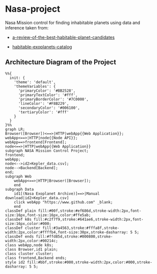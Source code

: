 # Nasa-project
Nasa Mission control for finding inhabitable planets using data and inference taken from:

- [a-review-of-the-best-habitable-planet-candidates](https://www.centauri-dreams.org/2015/01/30/a-review-of-the-best-habitable-planet-candidates/)

- [habitable-exoplanets-catalog](https://phl.upr.edu/projects/habitable-exoplanets-catalog)

## Architecture Diagram of the Project

```mermaid
%%{
  init: {
    'theme': 'default',
    'themeVariables': {
      'primaryColor': '#BB2528',
      'primaryTextColor': '#fff',
      'primaryBorderColor': '#7C0000',
      'lineColor': '#F8B229',
      'secondaryColor': '#006100',
      'tertiaryColor': '#fff'
    }
  }
}%%
graph LR;  
Browser([Browser])<==>|HTTP|webApp{{Web Application}};
webApp<==>|HTTP|node{{Node API}};
webApp==>frontend[Frontend];
node<==>|HTTP|webApp{{Web Application}}
subgraph NASA Mission Control Project;
frontend;
webApp;  
node<-->id2>Kepler_data.csv];  
node-->Backend[Backend];
end;
subgraph Web
    webApp<==>|HTTP|Browser([Browser]);
    end
subgraph Data
    id1[(Nasa Exoplanet Archive)]==>|Manual download|id2>Kepler_data.csv]
    click webApp "https://www.github.com" _blank;
    end
classDef plain fill:#00f,stroke:#ef686d,stroke-width:2px,font-size:16px,font-size:16px,color:#ffe5ab;
classDef k8s fill:#c2f7f9,stroke:#641ae6,stroke-width:2px,font-size:16px,color:#000;  
classDef cluster fill:#3a4563,stroke:#fffa8f,stroke-width:2px,color:#ffffb4,font-size:30px,stroke-dasharray: 5 5;
classDef ends fill:#ffd85d,stroke:#000800,stroke-width:2px,color:#00214c;
class webApp,node k8s;  
class Browser,id1 plain;  
class cluster cluster;
class frontend,Backend ends;
style id2 fill:#bbf,stroke:#000,stroke-width:2px,color:#000,stroke-dasharray: 5 5;
```
